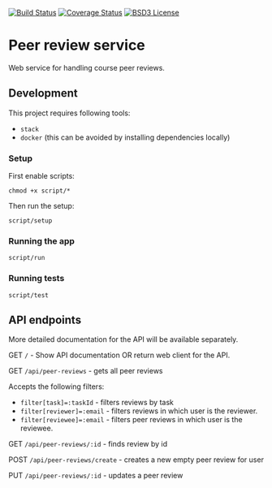 [![Build Status](https://img.shields.io/travis/keveri/peer-review-service/master.svg?style=flat-square)](https://travis-ci.org/keveri/peer-review-service)
[![Coverage Status](https://img.shields.io/coveralls/keveri/peer-review-service/master.svg?style=flat-square)](https://coveralls.io/github/keveri/peer-review-service)
[![BSD3 License](https://img.shields.io/badge/license-BSD3-blue.svg?style=flat-square)](https://tldrlegal.com/license/bsd-3-clause-license-%28revised%29)


# Peer review service

Web service for handling course peer reviews.

## Development
This project requires following tools:
 - `stack`
 - `docker` (this can be avoided by installing dependencies locally)

### Setup
First enable scripts:
```
chmod +x script/*
```

Then run the setup:
```
script/setup
```

### Running the app

```
script/run
```

### Running tests

```
script/test
```

## API endpoints
More detailed documentation for the API will be available separately.

GET `/` - Show API documentation OR return web client for the API.

GET `/api/peer-reviews` - gets all peer reviews

Accepts the following filters:
* `filter[task]=:taskId`     - filters reviews by task
* `filter[reviewer]=:email`  - filters reviews in which user is the reviewer.
* `filter[reviewee]=:email`  - filters peer reviews in which user is the reviewee.

GET `/api/peer-reviews/:id`  - finds review by id

POST `/api/peer-reviews/create` - creates a new empty peer review for user

PUT `/api/peer-reviews/:id`     - updates a peer review
